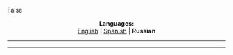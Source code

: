 False
<p align="center"><b>Languages:</b><br /><a href="https://github.com/markolofsen/choosss/blob/master/README.md">English</a> | <a href="https://github.com/markolofsen/choosss/blob/master/README_es.md">Spanish</a> | <b>Russian</b></p>

---



---

